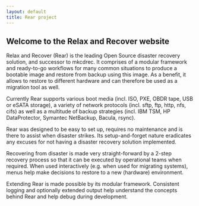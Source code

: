 ```yaml
---
layout: default
title: Rear project
---
```


## Welcome to the Relax and Recover website ##

Relax and Recover (Rear) is the leading Open Source disaster recovery
solution, and successor to mkcdrec. It comprises of a modular framework
and ready-to-go workflows for many common situations to produce a bootable
image and restore from backup using this image. As a benefit, it allows to
restore to different hardware and can therefore be used as a migration
tool as well.

Currently Rear supports various boot media (incl. ISO, PXE, OBDR tape,
USB or eSATA storage), a variety of network protocols (incl. sftp, ftp,
http, nfs, cifs) as well as a multitude of backup strategies (incl.
IBM TSM, HP DataProtector, Symantec NetBackup, Bacula, rsync).

Rear was designed to be easy to set up, requires no maintenance and is
there to assist when disaster strikes. Its setup-and-forget nature eradicates
any excuses for not having a disaster recovery solution implemented.

Recovering from disaster is made very straight-forward by a 2-step recovery
process so that it can be executed by operational teams when required.
When used interactively (e.g. when used for migrating systems), menus help
make decisions to restore to a new (hardware) environment.

Extending Rear is made possible by its modular framework. Consistent
logging and optionally extended output help understand the concepts behind
Rear and help debug during development.
